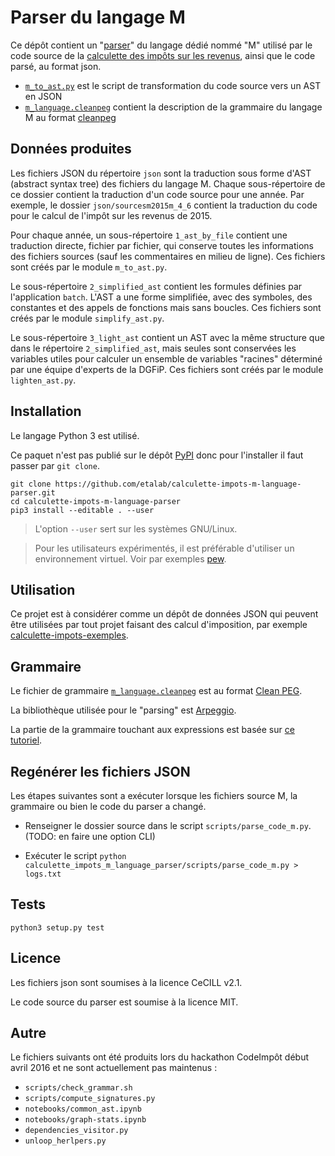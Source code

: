 # Parser du langage M

Ce dépôt contient un "[parser](https://fr.wiktionary.org/wiki/parser)" du langage dédié nommé "M" utilisé par le code source de la [calculette des impôts sur les revenus](https://github.com/etalab/calculette-impots-m-source-code), ainsi que le code parsé, au format json.

- [`m_to_ast.py`](calculette_impots_m_language_parser/m_to_ast.py) est le script de transformation du code source vers un AST en JSON
- [`m_language.cleanpeg`](calculette_impots_m_language_parser/m_language.cleanpeg) contient la description de la grammaire du langage M au format [cleanpeg](http://igordejanovic.net/Arpeggio/grammars/#grammars-written-in-peg-notations)


## Données produites

Les fichiers JSON du répertoire `json` sont la traduction sous forme d'AST (abstract syntax tree) des fichiers du langage M. Chaque sous-répertoire de ce dossier contient la traduction d'un code source pour une année. Par exemple, le dossier `json/sourcesm2015m_4_6` contient la traduction du code pour le calcul de l'impôt sur les revenus de 2015.

Pour chaque année, un sous-répertoire `1_ast_by_file` contient une traduction directe, fichier par fichier, qui conserve toutes les informations des fichiers sources (sauf les commentaires en milieu de ligne). Ces fichiers sont créés par le module `m_to_ast.py`.

Le sous-répertoire `2_simplified_ast` contient les formules définies par l'application `batch`. L'AST a une forme simplifiée, avec des symboles, des constantes et des appels de fonctions mais sans boucles. Ces fichiers sont créés par le module `simplify_ast.py`.

Le sous-répertoire `3_light_ast` contient un AST avec la même structure que dans le répertoire `2_simplified_ast`, mais seules sont conservées les variables utiles pour calculer un ensemble de variables "racines" déterminé par une équipe d'experts de la DGFiP. Ces fichiers sont créés par le module `lighten_ast.py`.


## Installation

Le langage Python 3 est utilisé.

Ce paquet n'est pas publié sur le dépôt [PyPI](https://pypi.python.org/pypi) donc pour l'installer il faut passer par `git clone`.

```
git clone https://github.com/etalab/calculette-impots-m-language-parser.git
cd calculette-impots-m-language-parser
pip3 install --editable . --user
```

> L'option `--user` sert sur les systèmes GNU/Linux.

> Pour les utilisateurs expérimentés, il est préférable d'utiliser un environnement virtuel. Voir par exemples [pew](https://github.com/berdario/pew).


## Utilisation

Ce projet est à considérer comme un dépôt de données JSON qui peuvent être utilisées par tout projet faisant des calcul d'imposition, par exemple [calculette-impots-exemples](https://github.com/etalab/calculette-impots-exemples).


## Grammaire

Le fichier de grammaire [`m_language.cleanpeg`](calculette_impots_m_language_parser/m_language.cleanpeg) est au format [Clean PEG](http://igordejanovic.net/Arpeggio/grammars/).

La bibliothèque utilisée pour le "parsing" est [Arpeggio](http://igordejanovic.net/Arpeggio/).

La partie de la grammaire touchant aux expressions est basée sur [ce tutoriel](http://igordejanovic.net/Arpeggio/tutorials/calc/).


## Regénérer les fichiers JSON

Les étapes suivantes sont a exécuter lorsque les fichiers source M, la grammaire ou bien le code du parser a changé.

* Renseigner le dossier source dans le script `scripts/parse_code_m.py`. (TODO: en faire une option CLI)

* Exécuter le script `python calculette_impots_m_language_parser/scripts/parse_code_m.py > logs.txt`


## Tests

`python3 setup.py test`


## Licence

Les fichiers json sont soumises à la licence CeCILL v2.1.

Le code source du parser est soumise à la licence MIT.


## Autre

Le fichiers suivants ont été produits lors du hackathon CodeImpôt début avril 2016 et ne sont actuellement pas maintenus :
* `scripts/check_grammar.sh`
* `scripts/compute_signatures.py`
* `notebooks/common_ast.ipynb`
* `notebooks/graph-stats.ipynb`
* `dependencies_visitor.py`
* `unloop_herlpers.py`
